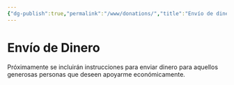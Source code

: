 ```yaml
---
{"dg-publish":true,"permalink":"/www/donations/","title":"Envío de dinero","tags":["www"],"created":"2024-03-29T12:10:18.095-06:00","updated":"2024-04-04T14:06:46.773-06:00"}
---
```


# Envío de Dinero
Próximamente se incluirán instrucciones para enviar dinero para aquellos generosas personas que deseen apoyarme económicamente.